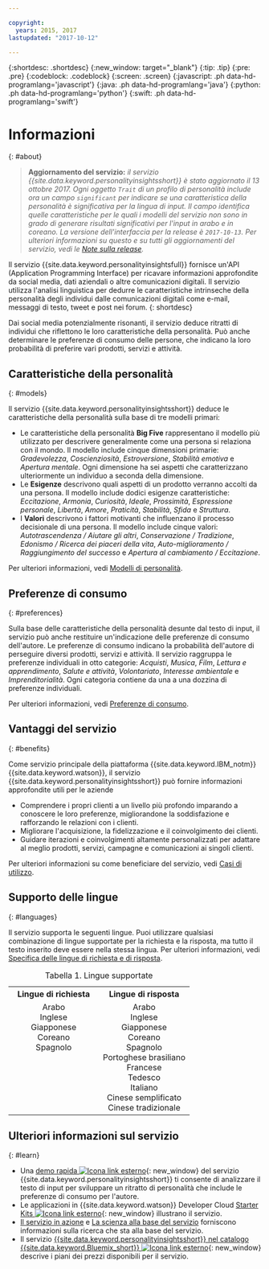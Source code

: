 ```yaml
---

copyright:
  years: 2015, 2017
lastupdated: "2017-10-12"

---
```


{:shortdesc: .shortdesc}
{:new_window: target="_blank"}
{:tip: .tip}
{:pre: .pre}
{:codeblock: .codeblock}
{:screen: .screen}
{:javascript: .ph data-hd-programlang='javascript'}
{:java: .ph data-hd-programlang='java'}
{:python: .ph data-hd-programlang='python'}
{:swift: .ph data-hd-programlang='swift'}

# Informazioni
{: #about}

> **Aggiornamento del servizio:** *il servizio {{site.data.keyword.personalityinsightsshort}} è stato aggiornato il 13 ottobre 2017. Ogni oggetto `Trait` di un profilo di personalità include ora un campo `significant` per indicare se una caratteristica della personalità è significativa per la lingua di input. Il campo identifica quelle caratteristiche per le quali i modelli del servizio non sono in grado di generare risultati significativi per l'input in arabo e in coreano. La versione dell'interfaccia per la release è `2017-10-13`. Per ulteriori informazioni su questo e su tutti gli aggiornamenti del servizio, vedi le [Note sulla release](/docs/services/personality-insights/release-notes.html).*

Il servizio {{site.data.keyword.personalityinsightsfull}} fornisce un'API (Application Programming Interface) per ricavare informazioni approfondite da social media, dati aziendali o altre comunicazioni digitali. Il servizio utilizza l'analisi linguistica per dedurre le caratteristiche intrinseche della personalità degli individui dalle comunicazioni digitali come e-mail, messaggi di testo, tweet e post nei forum.
{: shortdesc}

Dai social media potenzialmente risonanti, il servizio deduce ritratti di individui che riflettono le loro caratteristiche della personalità. Può anche determinare le preferenze di consumo delle persone, che indicano la loro probabilità di preferire vari prodotti, servizi e attività. 

## Caratteristiche della personalità
{: #models}

Il servizio {{site.data.keyword.personalityinsightsshort}} deduce le caratteristiche della personalità sulla base di tre modelli primari:

-   Le caratteristiche della personalità **Big Five** rappresentano il modello
          più utilizzato per descrivere generalmente come una persona si
          relaziona con il mondo. Il modello include cinque dimensioni primarie: *Gradevolezza*, *Coscienziosità*, *Estroversione*, *Stabilità emotiva* e *Apertura mentale*. Ogni dimensione ha sei aspetti che caratterizzano ulteriormente un individuo a seconda della dimensione.
-   Le **Esigenze** descrivono quali aspetti di un prodotto
          verranno accolti da una persona. Il modello include dodici
          esigenze caratteristiche: *Eccitazione*, *Armonia*,
          *Curiosità*, *Ideale*, *Prossimità*,
          *Espressione personale*, *Libertà*, *Amore*,
          *Praticità*, *Stabilità*, *Sfida* e
          *Struttura*.
-   I **Valori** descrivono i fattori motivanti che influenzano il processo decisionale di una persona. Il modello include cinque valori: *Autotrascendenza / Aiutare gli altri*, *Conservazione / Tradizione*, *Edonismo / Ricerca dei piaceri della vita*, *Auto-miglioramento / Raggiungimento del successo* e *Apertura al cambiamento / Eccitazione*.

Per ulteriori informazioni, vedi [Modelli di personalità](/docs/services/personality-insights/models.html).

## Preferenze di consumo
{: #preferences}

Sulla base delle caratteristiche della personalità desunte dal testo di input, il servizio può anche restituire un'indicazione delle preferenze di consumo dell'autore. Le preferenze di consumo indicano la probabilità dell'autore di perseguire diversi prodotti, servizi e attività. Il servizio raggruppa le preferenze individuali in otto categorie: *Acquisti*, *Musica*, *Film*, *Lettura e apprendimento*, *Salute e attività*, *Volontariato*, *Interesse ambientale* e *Imprenditorialità*. Ogni categoria contiene da una a una dozzina di preferenze individuali.

Per ulteriori informazioni, vedi [Preferenze di consumo](/docs/services/personality-insights/preferences.html).

## Vantaggi del servizio
{: #benefits}

Come servizio principale della piattaforma {{site.data.keyword.IBM_notm}} {{site.data.keyword.watson}}, il servizio {{site.data.keyword.personalityinsightsshort}} può fornire informazioni approfondite utili per le aziende

-   Comprendere i propri clienti a un livello più profondo imparando a conoscere le loro preferenze, migliorandone la soddisfazione e rafforzando le relazioni con i clienti.
-   Migliorare l'acquisizione, la fidelizzazione e il coinvolgimento dei clienti.
-   Guidare iterazioni e coinvolgimenti altamente personalizzati per adattare al meglio prodotti, servizi, campagne e comunicazioni ai singoli clienti.

Per ulteriori informazioni su come beneficiare del servizio, vedi [Casi di utilizzo](/docs/services/personality-insights/usecases.html).

## Supporto delle lingue
{: #languages}

Il servizio supporta le seguenti lingue. Puoi utilizzare qualsiasi combinazione di lingue supportate per la richiesta e la risposta, ma tutto il testo inserito deve essere nella stessa lingua. Per ulteriori informazioni, vedi [Specifica delle lingue di richiesta e di risposta](/docs/services/personality-insights/input.html#languages).

<table style="width:75%">
  <caption>Tabella 1. Lingue supportate</caption>
  <tr>
    <th style="width:50%; text-align:center">
      Lingue di richiesta
    </th>
    <th style="width:50%; text-align:center">
      Lingue di risposta
    </th>
  </tr>
  <tr>
    <td style="text-align:center; vertical-align:top">
      Arabo<br/>
      Inglese<br/>
      Giapponese<br/>
      Coreano<br/>
      Spagnolo
    </td>
    <td style="text-align:center; vertical-align:top">
      Arabo<br/>
      Inglese<br/>
      Giapponese<br/>
      Coreano<br/>
      Spagnolo<br/>
      Portoghese brasiliano<br/>
      Francese<br/>
      Tedesco<br/>
      Italiano<br/>
      Cinese semplificato<br/>
      Cinese tradizionale
    </td>
  </tr>
</table>

## Ulteriori informazioni sul servizio
{: #learn}

-   Una [demo rapida ![Icona link esterno](../../icons/launch-glyph.svg "Icona link esterno")](https://personality-insights-demo.ng.bluemix.net/){: new_window} del servizio {{site.data.keyword.personalityinsightsshort}} ti consente di analizzare il testo di input per sviluppare un ritratto di personalità che include le preferenze di consumo per l'autore.
-   Le applicazioni in {{site.data.keyword.watson}} Developer Cloud [Starter Kits ![Icona link esterno](../../icons/launch-glyph.svg "Icona link esterno")](http://www.ibm.com/watson/developercloud/starter-kits.html){: new_window} illustrano il servizio.
-   [Il servizio in azione](/docs/services/personality-insights/applied.html) e [La scienza alla base del servizio](/docs/services/personality-insights/science.html) forniscono informazioni sulla ricerca che sta alla base del servizio.
-   Il servizio [{{site.data.keyword.personalityinsightsshort}} nel catalogo {{site.data.keyword.Bluemix_short}} ![Icona link esterno](../../icons/launch-glyph.svg "Icona link esterno")](https://console.ng.bluemix.net/catalog/services/personality-insights/){: new_window} descrive i piani dei prezzi disponibili per il servizio. 
